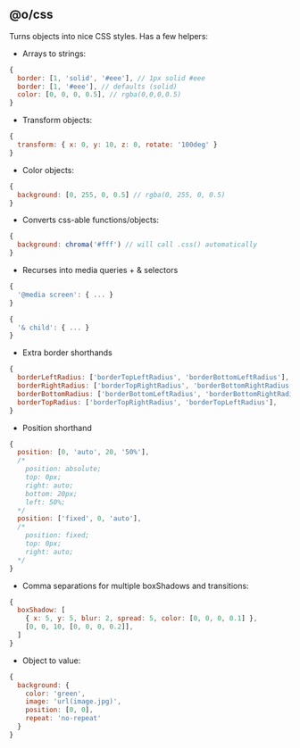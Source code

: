 ## @o/css

Turns objects into nice CSS styles. Has a few helpers:

* Arrays to strings:

```js
{
  border: [1, 'solid', '#eee'], // 1px solid #eee
  border: [1, '#eee'], // defaults (solid)
  color: [0, 0, 0, 0.5], // rgba(0,0,0,0.5)
}
```

* Transform objects:

```js
{
  transform: { x: 0, y: 10, z: 0, rotate: '100deg' }
}
```

* Color objects:

```js
{
  background: [0, 255, 0, 0.5] // rgba(0, 255, 0, 0.5)
}
```

* Converts css-able functions/objects:

```js
{
  background: chroma('#fff') // will call .css() automatically
}
```

* Recurses into media queries + & selectors

```js
{
  '@media screen': { ... }
}
```

```js
{
  '& child': { ... }
}
```

* Extra border shorthands

```js
{
  borderLeftRadius: ['borderTopLeftRadius', 'borderBottomLeftRadius'],
  borderRightRadius: ['borderTopRightRadius', 'borderBottomRightRadius'],
  borderBottomRadius: ['borderBottomLeftRadius', 'borderBottomRightRadius'],
  borderTopRadius: ['borderTopRightRadius', 'borderTopLeftRadius'],
}
```

* Position shorthand

```js
{
  position: [0, 'auto', 20, '50%'],
  /*
    position: absolute;
    top: 0px;
    right: auto;
    bottom: 20px;
    left: 50%;
  */
  position: ['fixed', 0, 'auto'],
  /*
    position: fixed;
    top: 0px;
    right: auto;
  */
}
```

* Comma separations for multiple boxShadows and transitions:

```js
{
  boxShadow: [
    { x: 5, y: 5, blur: 2, spread: 5, color: [0, 0, 0, 0.1] },
    [0, 0, 10, [0, 0, 0, 0.2]],
  ]
}
```

* Object to value:

```js
{
  background: {
    color: 'green',
    image: 'url(image.jpg)',
    position: [0, 0],
    repeat: 'no-repeat'
  }
}
```
